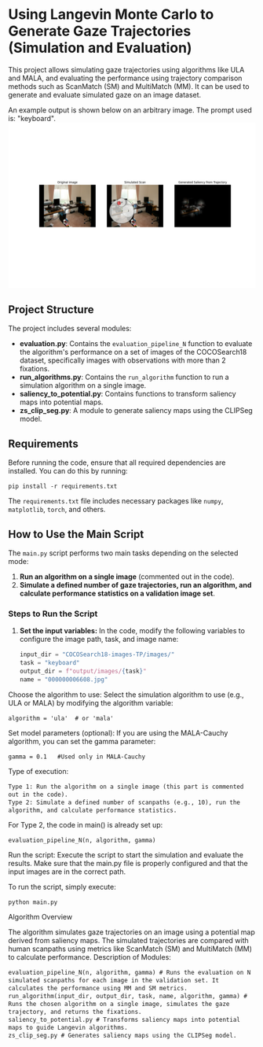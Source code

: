 # Using Langevin Monte Carlo to Generate Gaze Trajectories (Simulation and Evaluation)

This project allows simulating gaze trajectories using algorithms like ULA and MALA, and evaluating the performance using trajectory comparison methods such as ScanMatch (SM) and MultiMatch (MM). It can be used to generate and evaluate simulated gaze on an image dataset.

An example output is shown below on an arbitrary image. The prompt used is: "keyboard".
![simulation](simulation.png)

## Project Structure

The project includes several modules:

- **evaluation.py**: Contains the `evaluation_pipeline_N` function to evaluate the algorithm's performance on a set of images of the COCOSearch18 dataset, specifically images with observations with more than 2 fixations.
- **run_algorithms.py**: Contains the `run_algorithm` function to run a simulation algorithm on a single image.
- **saliency_to_potential.py**: Contains functions to transform saliency maps into potential maps.
- **zs_clip_seg.py**: A module to generate saliency maps using the CLIPSeg model.

## Requirements

Before running the code, ensure that all required dependencies are installed. You can do this by running:

    pip install -r requirements.txt

The `requirements.txt` file includes necessary packages like `numpy`, `matplotlib`, `torch`, and others.

## How to Use the Main Script

The `main.py` script performs two main tasks depending on the selected mode:

1. **Run an algorithm on a single image** (commented out in the code).
2. **Simulate a defined number of gaze trajectories, run an algorithm, and calculate performance statistics on a validation image set**.

### Steps to Run the Script

1. **Set the input variables:**
   In the code, modify the following variables to configure the image path, task, and image name:
   ```python
   input_dir = "COCOSearch18-images-TP/images/"
   task = "keyboard"
   output_dir = f"output/images/{task}"
   name = "000000006608.jpg"

Choose the algorithm to use: Select the simulation algorithm to use (e.g., ULA or MALA) by modifying the algorithm variable:

    algorithm = 'ula'  # or 'mala'

Set model parameters (optional): If you are using the MALA-Cauchy algorithm, you can set the gamma parameter:

    gamma = 0.1   #Used only in MALA-Cauchy

Type of execution:

    Type 1: Run the algorithm on a single image (this part is commented out in the code).
    Type 2: Simulate a defined number of scanpaths (e.g., 10), run the algorithm, and calculate performance statistics.

For Type 2, the code in main() is already set up:

    evaluation_pipeline_N(n, algorithm, gamma)

Run the script: Execute the script to start the simulation and evaluate the results. Make sure that the main.py file is properly configured and that the input images are in the correct path.

To run the script, simply execute:

    python main.py

Algorithm Overview

The algorithm simulates gaze trajectories on an image using a potential map derived from saliency maps. The simulated trajectories are compared with human scanpaths using metrics like ScanMatch (SM) and MultiMatch (MM) to calculate performance.
Description of Modules:

    evaluation_pipeline_N(n, algorithm, gamma) # Runs the evaluation on N simulated scanpaths for each image in the validation set. It calculates the performance using MM and SM metrics.
    run_algorithm(input_dir, output_dir, task, name, algorithm, gamma) # Runs the chosen algorithm on a single image, simulates the gaze trajectory, and returns the fixations.
    saliency_to_potential.py # Transforms saliency maps into potential maps to guide Langevin algorithms.
    zs_clip_seg.py # Generates saliency maps using the CLIPSeg model.